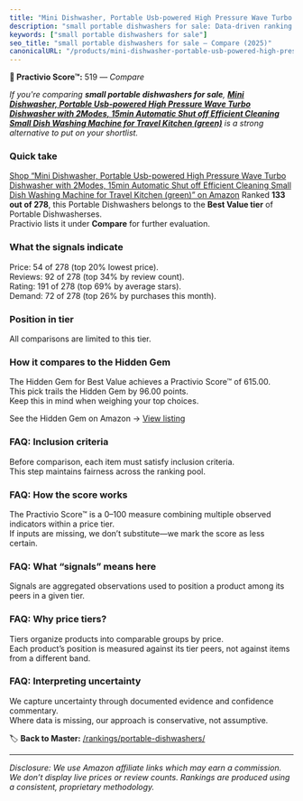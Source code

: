 ```yaml
---
title: "Mini Dishwasher, Portable Usb-powered High Pressure Wave Turbo Dishwasher with 2Modes, 15min Automatic Shut off Efficient Cleaning Small Dish Washing Machine for Travel Kitchen (green)"
description: "small portable dishwashers for sale: Data-driven ranking using the Practivio Score™. Positioned by quality, value, demand, findability, momentum."
keywords: ["small portable dishwashers for sale"]
seo_title: "small portable dishwashers for sale — Compare (2025)"
canonicalURL: "/products/mini-dishwasher-portable-usb-powered-high-pressure-wave-turbo-dishwasher-with-2modes-15min-automatic-shut-off-efficient-cleaning-small-dish-washing-machine-for-travel-kitchen-green-B09DLC5BL3/"
---
```


**🛒 Practivio Score™:** 519 — _Compare_


*If you're comparing **small portable dishwashers for sale**, **[Mini Dishwasher, Portable Usb-powered High Pressure Wave Turbo Dishwasher with 2Modes, 15min Automatic Shut off Efficient Cleaning Small Dish Washing Machine for Travel Kitchen (green)](https://www.amazon.com/dp/B09DLC5BL3?tag=practivio-20)** is a strong alternative to put on your shortlist.*
### Quick take
[Shop “Mini Dishwasher, Portable Usb-powered High Pressure Wave Turbo Dishwasher with 2Modes, 15min Automatic Shut off Efficient Cleaning Small Dish Washing Machine for Travel Kitchen (green)” on Amazon](https://www.amazon.com/dp/B09DLC5BL3?tag=practivio-20)
Ranked **133 out of 278**, this Portable Dishwashers belongs to the **Best Value tier** of Portable Dishwasherses.  
Practivio lists it under **Compare** for further evaluation.

### What the signals indicate
Price: 54 of 278 (top 20% lowest price).  
Reviews: 92 of 278 (top 34% by review count).  
Rating: 191 of 278 (top 69% by average stars).  
Demand: 72 of 278 (top 26% by purchases this month).

### Position in tier
All comparisons are limited to this tier.

### How it compares to the Hidden Gem
The Hidden Gem for Best Value achieves a Practivio Score™ of 615.00.  
This pick trails the Hidden Gem by 96.00 points.  
Keep this in mind when weighing your top choices.  

See the Hidden Gem on Amazon → [View listing](https://www.amazon.com/dp/B00K8FS5R2?tag=practivio-20)

### FAQ: Inclusion criteria
Before comparison, each item must satisfy inclusion criteria.  
This step maintains fairness across the ranking pool.

### FAQ: How the score works
The Practivio Score™ is a 0–100 measure combining multiple observed indicators within a price tier.  
If inputs are missing, we don’t substitute—we mark the score as less certain.

### FAQ: What “signals” means here
Signals are aggregated observations used to position a product among its peers in a given tier.

### FAQ: Why price tiers?
Tiers organize products into comparable groups by price.  
Each product’s position is measured against its tier peers, not against items from a different band.

### FAQ: Interpreting uncertainty
We capture uncertainty through documented evidence and confidence commentary.  
Where data is missing, our approach is conservative, not assumptive.

<!-- Missing template for Compare/CompareWithinPriceClass -->


🏷️ **Back to Master:** [/rankings/portable-dishwashers/](/rankings/portable-dishwashers/)

---
_Disclosure: We use Amazon affiliate links which may earn a commission. We don’t display live prices or review counts. Rankings are produced using a consistent, proprietary methodology._
